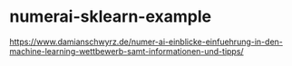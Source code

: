 # numerai-sklearn-example
https://www.damianschwyrz.de/numer-ai-einblicke-einfuehrung-in-den-machine-learning-wettbewerb-samt-informationen-und-tipps/
